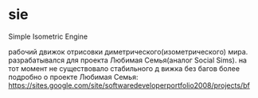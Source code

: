 # sie
 Simple Isometric Engine

рабочий движок отрисовки диметрического(изометрического) мира. разрабатывался для проекта Любимая Семья(аналог Social Sims). на тот момент не существовало стабильного д вижка без багов
более подробно о проекте Любимая Семья:
https://sites.google.com/site/softwaredeveloperportfolio2008/projects/bf
